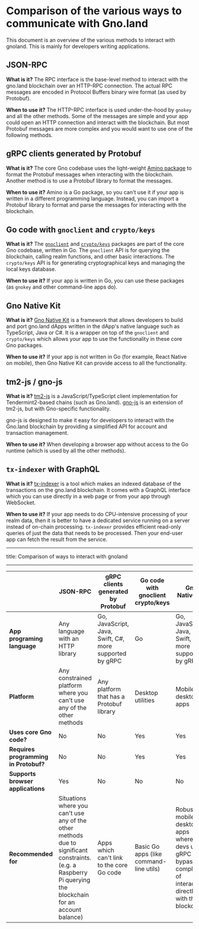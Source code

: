 # Comparison of the various ways to communicate with Gno.land

This document is an overview of the various methods to interact with gnoland. This is mainly for developers writing applications.

## JSON-RPC

**What is it?** The RPC interface is the base-level method to interact with the gno.land blockchain over an HTTP-RPC connection. The actual RPC messages are encoded in Protocol Buffers binary wire format (as used by Protobuf).

**When to use it?** The HTTP-RPC interface is used under-the-hood by `gnokey` and all the other methods. Some of the messages are simple and your app could open an HTTP connection and interact with the blockchain. But most Protobuf messages are more complex and you would want to use one of the following methods.

## gRPC clients generated by Protobuf

**What is it?** The core Gno codebase uses the light-weight [Amino package](https://github.com/gnolang/gno/tree/master/tm2/pkg/amino) to format the Protobuf messages when interacting with the blockchain. Another method is to use a Protobuf library to format the messages.

**When to use it?** Amino is a Go package, so you can't use it if your app is written in a different programming language. Instead, you can import a Protobuf library to format and parse the messages for interacting with the blockchain.

## Go code with `gnoclient` and `crypto/keys`

**What is it?** The [`gnoclient`](https://docs.gno.land/how-to-guides/connect-from-go) and [`crypto/keys`](https://github.com/gnolang/gno/tree/master/tm2/pkg/crypto/keys) packages are part of the core Gno codebase, written in Go. The `gnoclient` API is for querying the blockchain, calling realm functions, and other basic interactions. The `crypto/keys` API is for generating cryptographical keys and managing the local keys database.

**When to use it?** If your app is written in Go, you can use these packages (as `gnokey` and other command-line apps do).

## Gno Native Kit

**What is it?** [Gno Native Kit](https://github.com/gnolang/gnonative) is a framework that allows developers to build and port gno.land dApps written in the dApp's native language such as TypeScript, Java or C#. It is a wrapper on top of the `gnoclient` and `crypto/keys` which allows your app to use the functionality in these core Gno packages.

**When to use it?** If your app is not written in Go (for example, React Native on mobile), then Gno Native Kit can provide access to all the functionality.

## tm2-js / gno-js

**What is it?** [tm2-js](https://github.com/gnolang/tm2-js-client) is a JavaScript/TypeScript client implementation for Tendermint2-based chains (such as Gno.land). [gno-js](https://github.com/gnolang/gno-js-client/blob/main/README.md) is an extension of tm2-js, but with Gno-specific functionality.

gno-js is designed to make it easy for developers to interact with the Gno.land blockchain by providing a simplified API for account and transaction management.

**When to use it?** When developing a browser app without access to the Go runtime (which is used by all the other methods).

## `tx-indexer` with GraphQL

**What is it?** [tx-indexer](https://github.com/gnolang/tx-indexer) is a tool
which makes an indexed database of the transactions on the gno.land blockchain.
It comes with a GraphQL interface which you can use directly in a web page or from your app through WebSocket.

**When to use it?** If your app needs to do CPU-intensive processing of your realm data, then it is better to have a dedicated service running on a server instead of on-chain processing. `tx-indexer` provides efficient read-only queries of just the data that needs to be processed. Then your end-user app can fetch the result from the service.

---
title: Comparison of ways to interact with gnoland

---



|                                        | JSON-RPC                                                                                                                                                     | gRPC clients generated by Protobuf                      | Go code with gnoclient crypto/keys       | Gno Native Kit                                                                                                          | tm2-js / gno-js   | tx-indexer with GraphQL                                                |
| -------------------------------------- | ------------------------------------------------------------------------------------------------------------------------------------------------------------ | ------------------------------------------------------- | -----------------------------------------| ----------------------------------------------------------------------------------------------------------------------- | ----------------- | ---------------------------------------------------------------------- |
| **App programing language**            | Any language with an HTTP library                                                                                                                            | Go, JavaScript, Java, Swift, C#, more supported by gRPC | Go                                       | Go, JavaScript, Java, Swift, C#, more supported by gRPC                                                                 | JavaScript        | Any language with a WebSocket library                                  |
| **Platform**                           | Any constrained platform where you can't use any of the other methods                                                                                        | Any platform that has a Protobuf library                | Desktop utilities                        | Mobile, desktop apps                                                                                                    | Browser           | Off-chain service apps                                                 |
| **Uses core Gno code?**                | No                                                                                                                                                           | No                                                      | Yes                                      | Yes                                                                                                                     | No                | Yes                                                                    |
| **Requires programming in  Protobuf?** | No                                                                                                                                                           | No                                                      | Yes                                      | Yes                                                                                                                     | Yes               | Yes                                                                    |
| **Supports browser applications**      | Yes                                                                                                                                                          | No                                                      | No                                       | No                                                                                                                      | No                | N/A                                                                    |
| **Recommended for**                    | Situations where you can't use any of the other methods due to significant constraints. (e.g. a Raspberry Pi querying the blockchain for an account balance) | Apps which can't link to the core Go code               | Basic Go apps (like command-line utils)  | Robust mobile and desktop apps where devs use gRPC to bypass the complexity of interacting directly with the blockchain | Browser apps      | Complex read-only interactions (e.g.: compute the home feed of a dApp) |
